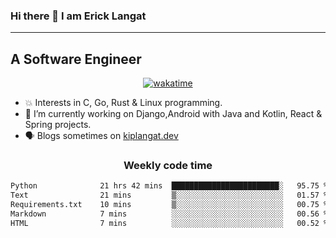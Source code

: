 ### Hi there 👋 I am Erick Langat
---
## A Software Engineer

<div align="center">
  
[![wakatime](https://wakatime.com/badge/user/55eadf42-c1c5-4930-b153-72952ac5ca5c.svg)](https://wakatime.com/@55eadf42-c1c5-4930-b153-72952ac5ca5c)

</div>

<!--
**elkiplangat/elkiplangat** is a ✨ _special_ ✨ repository because its `README.md` (this file) appears on your GitHub profile.

Here are some ideas to get you started:

- 🔭 I’m currently working on ...
- 🌱 I’m currently learning ...
- 👯 I’m looking to collaborate on ...
- 🤔 I’m looking for help with ...
- 💬 Ask me about ...
- 📫 How to reach me: ...
- 😄 Pronouns: ...
- ⚡ Fun fact: ...
-->
- 💥 Interests in C, Go, Rust & Linux programming. 
- 🔭 I’m currently working on Django,Android with Java and Kotlin, React & Spring projects.
-  🗣️ Blogs sometimes on [kiplangat.dev](https://kiplangat.dev)

<div align="center">
  <h3> Weekly code time </h3>

<!--START_SECTION:waka-->

```txt
Python              21 hrs 42 mins  ████████████████████████░   95.75 %
Text                21 mins         ▒░░░░░░░░░░░░░░░░░░░░░░░░   01.57 %
Requirements.txt    10 mins         ▒░░░░░░░░░░░░░░░░░░░░░░░░   00.75 %
Markdown            7 mins          ░░░░░░░░░░░░░░░░░░░░░░░░░   00.56 %
HTML                7 mins          ░░░░░░░░░░░░░░░░░░░░░░░░░   00.52 %
```

<!--END_SECTION:waka-->

</div>
